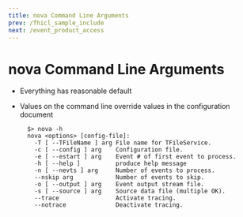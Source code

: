 ```yaml
---
title: nova Command Line Arguments
prev: /fhicl_sample_include
next: /event_product_access
---
```


nova Command Line Arguments
============================

* Everything has reasonable default
* Values on the command line override values in the configuration document

        $> nova -h
        nova <options> [config-file]:
          -T [ --TFileName ] arg File name for TFileService.
          -c [ --config ] arg    Configuration file.
          -e [ --estart ] arg    Event # of first event to process.
          -h [ --help ]          produce help message
          -n [ --nevts ] arg     Number of events to process.
          --nskip arg            Number of events to skip.
          -o [ --output ] arg    Event output stream file.
          -s [ --source ] arg    Source data file (multiple OK).
          --trace                Activate tracing.
          --notrace              Deactivate tracing.
